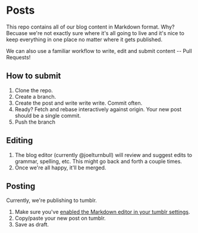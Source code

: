 # Posts

This repo contains all of our blog content in Markdown format. Why? Becuase
we're not exactly sure where it's all going to live and it's nice to keep
everything in one place no matter where it gets published.

We can also use a familiar workflow to write, edit and submit content -- Pull
Requests!

## How to submit

1. Clone the repo.
1. Create a branch.
1. Create the post and write write write. Commit often.
1. Ready? Fetch and rebase interactively against origin. Your new post should
   be a single commit.
1. Push the branch

## Editing

1. The blog editor (currently @joelturnbull) will review and suggest edits to
   grammar, spelling, etc. This might go back and forth a couple times.
1. Once we're all happy, it'll be merged.

## Posting

Currently, we're publishing to tumblr.

1. Make sure you've [enabled the Markdown editor in your tumblr
   settings](https://www.tumblr.com/settings).
2. Copy/paste your new post on tumblr.
3. Save as draft.



